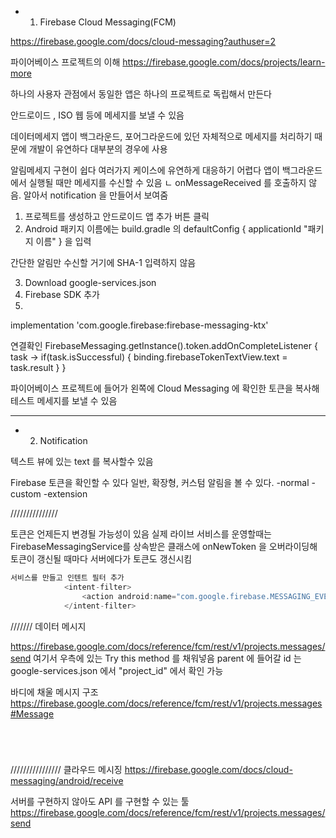 

- 1. Firebase Cloud Messaging(FCM)

https://firebase.google.com/docs/cloud-messaging?authuser=2

파이어베이스 프로젝트의 이해
https://firebase.google.com/docs/projects/learn-more

하나의 사용자 관점에서 동일한 앱은 하나의 프로젝트로 독립해서 만든다



안드로이드 , ISO 웹 등에 메세지를 보낼 수 있음

데이터메세지
앱이 백그라운드, 포어그라운드에 있던 자체적으로 메세지를 처리하기 때문에 개발이 유연하다
대부분의 경우에 사용

알림메세지
구현이 쉽다
여러가지 케이스에 유연하게 대응하기 어렵다
앱이 백그라운드에서 실행될 때만 메세지를 수신할 수 있음
ㄴ onMessageReceived 를 호출하지 않음. 알아서 notification 을 만들어서 보여줌


1. 프로젝트를 생성하고 안드로이드 앱 추가 버튼 클릭
2. Android 패키지 이름에는 build.gradle 의
defaultConfig { applicationId "패키지 이름" } 을 입력

간단한 알림만 수신할 거기에 SHA-1 입력하지 않음

3. Download google-services.json
4. Firebase SDK 추가
5.
implementation 'com.google.firebase:firebase-messaging-ktx'

연결확인
        FirebaseMessaging.getInstance().token.addOnCompleteListener {
            task ->
            if(task.isSuccessful) {
                binding.firebaseTokenTextView.text = task.result
            }
        }


파이어베이스 프로젝트에 들어가 왼쪽에 Cloud Messaging 에 확인한 토큰을 복사해 테스트 메세지를 보낼 수 있음


-----
- 2. Notification





<TextView
    android:textIsSelectable />
텍스트 뷰에 있는 text 를 복사할수 있음




Firebase 토큰을 확인할 수 있다
일반, 확장형, 커스텀 알림을 볼 수 있다.
-normal
-custom
-extension

///////////////

토큰은 언제든지 변경될 가능성이 있음
실제 라이브 서비스를 운영할때는 FirebaseMessagingService를 상속받은 클래스에 onNewToken 을 오버라이딩해
토큰이 갱신될 때마다 서버에다가 토큰도 갱신시킴


```kotlin
서비스를 만들고 인텐트 필터 추가
            <intent-filter>
                <action android:name="com.google.firebase.MESSAGING_EVENT"/>
            </intent-filter>
```



///////
데이터 메시지


https://firebase.google.com/docs/reference/fcm/rest/v1/projects.messages/send
여기서 우측에 있는 Try this method 를 채워넣음
parent 에 들어갈 id 는 google-services.json 에서 "project_id" 에서 확인 가능



바디에 채울 메시지 구조
https://firebase.google.com/docs/reference/fcm/rest/v1/projects.messages#Message
```




```



////////////////
클라우드 메시징
https://firebase.google.com/docs/cloud-messaging/android/receive


서버를 구현하지 않아도 API 를 구현할 수 있는 툴
https://firebase.google.com/docs/reference/fcm/rest/v1/projects.messages/send